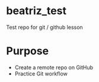 # beatriz_test
Test repo for git / github lesson

# Purpose

- Create a remote repo on GitHub
- Practice Git workflow
